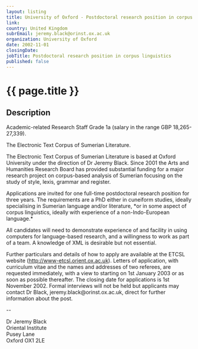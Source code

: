 ```yaml
---
layout: listing
title: University of Oxford - Postdoctoral research position in corpus linguistics
link:
country: United Kingdom
subrEmail: jeremy.black@orinst.ox.ac.uk
organization: University of Oxford 
date: 2002-11-01
closingDate: 
jobTitle: Postdoctoral research position in corpus linguistics
published: false
---
```



# {{ page.title }}

## Description


<p>Academic-related Research Staff Grade 1a
(salary in the range GBP 18,265-27,339).</p>

<p>The Electronic Text Corpus of Sumerian Literature.</p>

<p>The Electronic Text Corpus of Sumerian Literature is based at Oxford University under the direction of Dr Jeremy Black. Since 2001 the Arts and Humanities Research Board has provided substantial funding for a major research project on corpus-based analysis of Sumerian focusing on the study of style, lexis, grammar and register.</p>

<p>Applications are invited for one full-time postdoctoral research position for three years. The requirements are a PhD either in cuneiform studies, ideally specialising in Sumerian language and/or literature, *or in some aspect of corpus linguistics, ideally with experience of a non-Indo-European language.*</p>

<p>All candidates will need to demonstrate experience of and facility in using computers for language-based research, and a willingness to work as part of a team. A knowledge of XML is desirable but not essential.</p>

<p>Further particulars and details of how to apply are available at the ETCSL website (<a href="http://www-etcsl.orient.ox.ac.uk">http://www-etcsl.orient.ox.ac.uk</a>). Letters of application, with curriculum vitae and the names and addresses of two referees, are requested immediately, with a view to starting on 1st January 2003 or as soon as possible thereafter. The closing date for applications is 1st November 2002.
Formal interviews will not be held but applicants may contact Dr Black, jeremy.black@orinst.ox.ac.uk, direct for further information about the post.
</p>
--
<p>Dr Jeremy Black<br/>
Oriental Institute<br/>
Pusey Lane<br/>
Oxford OX1 2LE<br/>
</p>

